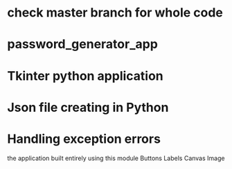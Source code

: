 # check master branch for whole code
# password_generator_app
# Tkinter python application
# Json file creating in Python
# Handling exception errors

the application built entirely using this module 
Buttons
Labels
Canvas
Image
